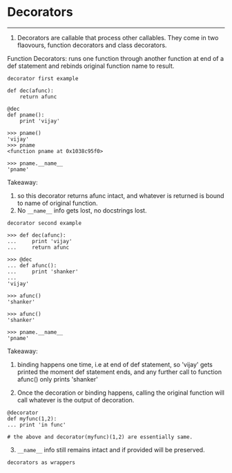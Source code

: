 # Decorators
________________

1. Decorators are callable that process other callables. They come in two flaovours, function decorators and class decorators.

Function Decorators:
runs one function through another function at end of a def statement and rebinds original function name to result.

`decorator first example`

```
def dec(afunc):
	return afunc

@dec
def pname():
	print 'vijay'

>>> pname()
'vijay'
>>> pname
<function pname at 0x1038c95f0>

>>> pname.__name__
'pname'
```
Takeaway:

1. so this decorator returns afunc intact, and whatever is returned is bound to name of original function.
2. No `__name__` info gets lost, no docstrings lost.

`decorator second example`

```
>>> def dec(afunc):
...		print 'vijay'
...		return afunc

>>> @dec
...	def afunc():
...		print 'shanker'
...
'vijay'

>>> afunc()
'shanker'

>>> afunc()
'shanker'

>>> pname.__name__
'pname'
```

Takeaway:
1. binding happens one time, i.e at end of def statement, so 'vijay' gets printed the moment def statement ends, 
and any further call to function afunc() only prints 'shanker'

2. Once the decoration or binding happens, calling the original function will call whatever is the output of decoration.
```
@decorator
def myfunc(1,2):
...	print 'in func'

# the above and decorator(myfunc)(1,2) are essentially same.	
```

3. `__name__` info still remains intact and if provided will be preserved.

`decorators as wrappers`
















